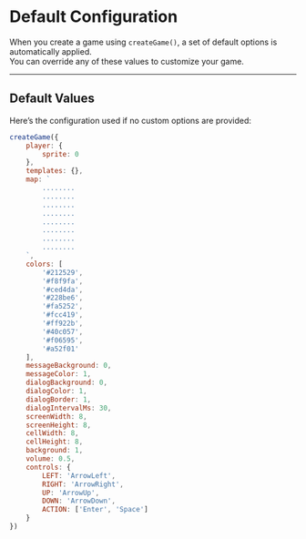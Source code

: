 <script>
import Aside from '../../../lib/ui/Doc/Aside.svelte'
import Emoji from '../../../lib/ui/Doc/Emoji.svelte'
</script>

# <Emoji src="⚙️" /> Default Configuration

When you create a game using `createGame()`, a set of default options is automatically applied.  
You can override any of these values to customize your game.

---

## <Emoji src="📋" /> Default Values

Here’s the configuration used if no custom options are provided:

```js
createGame({
	player: {
		sprite: 0
	},
	templates: {},
	map: `
		........
		........
		........
		........
		........
		........
		........
		........
	`,
	colors: [
		'#212529',
		'#f8f9fa',
		'#ced4da',
		'#228be6',
		'#fa5252',
		'#fcc419',
		'#ff922b',
		'#40c057',
		'#f06595',
		'#a52f01'
	],
	messageBackground: 0,
	messageColor: 1,
	dialogBackground: 0,
	dialogColor: 1,
	dialogBorder: 1,
	dialogIntervalMs: 30,
	screenWidth: 8,
	screenHeight: 8,
	cellWidth: 8,
	cellHeight: 8,
	background: 1,
	volume: 0.5,
	controls: {
		LEFT: 'ArrowLeft',
		RIGHT: 'ArrowRight',
		UP: 'ArrowUp',
		DOWN: 'ArrowDown',
		ACTION: ['Enter', 'Space']
	}
})
```
